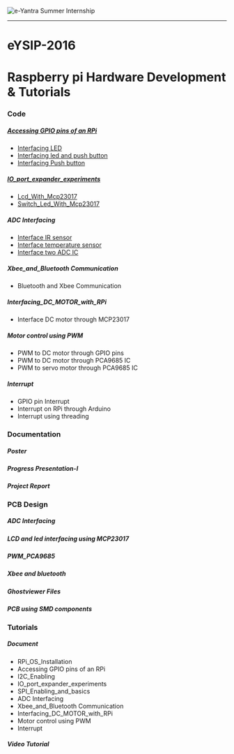 ![e-Yantra Summer Internship](http://www.e-yantra.org/img/EyantraLogoLarge.png)
***
# eYSIP-2016
# Raspberry pi Hardware Development & Tutorials

### Code
#####  [Accessing GPIO pins of an RPi](https://github.com/eYSIP-2016/eYSIP-Raspberry_Pi_Development_Board/tree/master/Code/Accessing%20GPIO%20pins%20of%20an%20RPi)
*  [Interfacing LED](https://github.com/eYSIP-2016/eYSIP-Raspberry_Pi_Development_Board/tree/master/Code/2.%20Accessing%20GPIO%20pins%20of%20an%20RPi/Interfacing%20LED)
*  [Interfacing led and push button](https://github.com/eYSIP-2016/eYSIP-Raspberry_Pi_Development_Board/tree/master/Code/2.%20Accessing%20GPIO%20pins%20of%20an%20RPi/Interfacing%20Push%20button)
*  [Interfacing Push button](https://github.com/eYSIP-2016/eYSIP-Raspberry_Pi_Development_Board/tree/master/Code/2.%20Accessing%20GPIO%20pins%20of%20an%20RPi/Interfacing%20led%20and%20push%20button)


#####  [IO_port_expander_experiments](https://github.com/eYSIP-2016/eYSIP-Raspberry_Pi_Development_Board/tree/master/Code/IO_port_expander_experiments)
*  [Lcd_With_Mcp23017](https://github.com/eYSIP-2016/eYSIP-Raspberry_Pi_Development_Board/tree/master/Code/IO_port_expander_experiments/Lcd_With_Mcp23017)
*  [Switch_Led_With_Mcp23017](https://github.com/eYSIP-2016/eYSIP-Raspberry_Pi_Development_Board/tree/master/Code/IO_port_expander_experiments/Switch_Led_With_Mcp23017)

#####  ADC Interfacing
* [Interface IR sensor](https://github.com/eYSIP-2016/eYSIP-Raspberry_Pi_Development_Board/tree/master/Code/ADC%20Interfacing/Interface%20IR%20sensor)
* [Interface temperature sensor](https://github.com/eYSIP-2016/eYSIP-Raspberry_Pi_Development_Board/tree/master/Code/ADC%20Interfacing/Interface%20temperature%20sensor)
* [Interface two ADC IC](https://github.com/eYSIP-2016/eYSIP-Raspberry_Pi_Development_Board/tree/master/Code/ADC%20Interfacing/Interface%20two%20ADC%20IC)

#####  Xbee_and_Bluetooth Communication
* Bluetooth and Xbee Communication

#####  Interfacing_DC_MOTOR_with_RPi
* Interface DC motor through MCP23017

#####  Motor control using PWM
* PWM to DC motor through GPIO pins
* PWM to DC motor through PCA9685 IC
* PWM to servo motor through PCA9685 IC

#####  Interrupt
* GPIO pin Interrupt
* Interrupt on RPi through Arduino
* Interrupt using threading

### Documentation
##### Poster
##### Progress Presentation-I
##### Project Report

### PCB Design
##### ADC Interfacing
##### LCD and led interfacing using MCP23017
##### PWM_PCA9685
##### Xbee and bluetooth
##### Ghostviewer Files
##### PCB using SMD components

### Tutorials
##### Document
* RPi_OS_Installation
* Accessing GPIO pins of an RPi
* I2C_Enabling
* IO_port_expander_experiments
* SPI_Enabling_and_basics
* ADC Interfacing
* Xbee_and_Bluetooth Communication
* Interfacing_DC_MOTOR_with_RPi
* Motor control using PWM
* Interrupt
##### Video Tutorial



